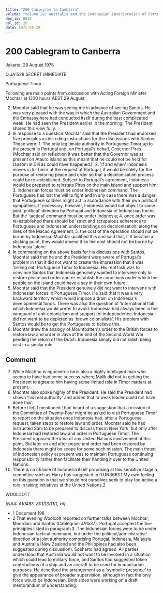 ```yaml
---
title: "200 Cablegram to Canberra"
volume: "Volume 20: Australia and the Indonesian Incorporation of Portuguese Timor, 1974-1976"
doc_id: 8038
vol_id: 20
date: 1975-08-29
---
```


# 200 Cablegram to Canberra

Jakarta, 29 August 1975

O.JA1528 SECRET IMMEDIATE

Portuguese Timor

Following are main points from discussion with Acting Foreign Minister Mochtar at 1300 hours AEST 29 August.

  2. Mochtar said that he was seeing me in advance of seeing Santos. He was very pleased with the way in which the Australian Government and the Embassy here had conducted itself during the past complicated week. He had seen the President earlier in the morning. The President shared this view fully.
  3. In response to a question Mochtar said that the President had endorsed five principles as his riding instructions for the discussions with Santos. These were: 
    1. The only legitimate authority in Portuguese Timor up to the present is Portugal and, on Portugal's behalf, Governor Pires. (Mochtar said on reflection it was better that the Governor was at present on Atauro Island as this meant that he could not be held for ransom in Dili as could have happened.);
    2. 'If and when' Indonesia moves in to Timor at the request of Portugal, it would be solely for the purpose of restoring peace and order so that a decolonisation process could be re-established. Subject to Portugal's agreement, Indonesia would be prepared to reinstate Pires on the main island and support him;
    3. Indonesian forces must be under Indonesian command. The Portuguese had lost the will to fight and in any case there was a danger that Portuguese soldiers might act in accordance with their own political sympathies. If necessary, however, Indonesia would not object to some joint 'political' direction by Portugal and Indonesia of Indonesian forces. But the 'tactical' command must be under Indonesia;
    4. once order was re-established there should be 'strict and scrupulous adherence to Portuguese and Indonesian understandings on decolonisation' along the lines of the Macao Agreement;
    5. the cost of the operation should not be borne by Indonesia. Mochtar qualified this and said that, if it became a sticking point, they would amend it so the cost should not be borne by Indonesia 'alone'.
  4. In commenting on the above basis for his discussions with Santos, Mochtar said that he and the President were aware of Portugal's problem in that it did not want to create the impression that it was 'selling out' Portuguese Timor to Indonesia. His real task was to convince Santos that Indonesia genuinely wanted to intervene only to restore peace and order and re-establish the conditions under which the people on the island could have a say in their own future.
  5. Mochtar said that the President genuinely did not want to intervene with Indonesian forces in Portuguese Timor. He said that it was a very backward territory which would impose a drain on Indonesia's developmental funds. There was also the question of 'international flak' which Indonesia would prefer to avoid. Indonesia had always been in the vanguard of anti-colonialism and support for independence. Indonesia did not want to be depicted as 'brown colonialists'. His problem with Santos would be to get the Portuguese to believe this.
  6. Mochtar drew the analogy of Mountbatten's order to the British forces to restore law and order in Java at the end of the Second World War pending the return of the Dutch. Indonesia simply did not relish being cast in a similar role. 

## Comment

  7. While Mochtar is egocentric he is also a highly intelligent man who seems to have had some success-where Malik did not-in getting the President to agree to him having some limited role in Timor matters at present.
  8. Mochtar also spoke highly of the President. He said the President had shown 'his real authority' and added that 'a weak leader could not have done this'.
  9. Before I left I mentioned I had heard of a suggestion that a mission of the Committee of Twenty-Four might be asked to visit Portuguese Timor to report on the situation once Indonesia had, after a Portuguese request, taken steps to restore law and order. Mochtar said he had instructed Sani to be prepared to discuss this in New York, but only after Indonesia had restored law and order in Portuguese Timor. The President opposed the idea of any United Nations involvement at this point. But later on and after peace and order had been restored by Indonesia there might be scope for some such mission. The main thrust of Indonesian policy at present was to maintain Portuguese continuing responsibility rather than facilitate their handing it over to the United Nations.
  10. There is no chance of Indonesia itself proposing at this sensitive stage a committee such as Harry has suggested in 0.UN3663.1 My own feeling on this question is that we should not ourselves seek to play too active a role in taking initiatives at the United Nations.2



WOOLCOTT

_[NAA: A10463, 801/13/11/1, xii]_

  * 1 Document 198. 
  * 2 That evening Woolcott reported on further talks between Mochtar, Moerdani and Santos (Cablegram JA1537). Portugal accepted the tive principles listed in paragraph 3. The Indonesian forces were to be under Indonesian tactical command, but under the political/administrative direction of a joint authority comprising Portugal, Indonesia, Malaysia and Australia (New Zealand and the Philippines had also been suggested during discussion). Soeharto had agreed. All parties understood that Australia would not want to be involved in a situation which could lead to military force, and Santos had suggested token contributions of a ship and an aircraft to be used for humanitarian purposes. He described the arrangement as a 'symbolic presence' to give the appearance of broader supervision, although in fact the only force would be Indonesian. Both sides were working on a draft memorandum of understanding. 


